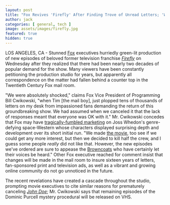 ```yaml
---
layout: post
title: "Fox Revives 'Firefly' After Finding Trove of Unread Letters; 'We Didn't Know People Wanted This'"
author: jack
categories: [ general, tech ]
image: assets/images/firefly.jpg
featured: true
hidden: true
---
```


LOS ANGELES, CA - Stunned [Fox](https://finance.yahoo.com/quote/FOX) executives hurriedly green-lit production of new episodes of beloved former television franchise [_Firefly_](https://www.imdb.com/title/tt0303461/) on Wednesday after they realized that there had been nearly two decades of popular demand for the show. Many viewers have been constantly petitioning the production studio for years, but apparently all correspondence on the matter had fallen behind a counter top in the Twentieth Century Fox mail room. 

"We were absolutely shocked," claims Fox Vice President of Programming Bill Cwikowski, "when Tim [the mail boy], just plopped tens of thousands of letters on my desk from impassioned fans demanding the return of this groundbreaking show. We had assumed when we canceled it that the lack of responses meant that everyone was OK with it." Mr. Cwikowski concedes that Fox may have [tragically-fumbled marketing](https://www.businessinsider.com/fox-screwed-up-firefly-2014-9) on Joss Whedon's genre-defying space-Western whose characters displayed surprising depth and development over its short initial run. "We made [the movie](https://www.imdb.com/title/tt0379786/), too see if we could get any more interest, but then we decided to kill half the crew, and I guess some people _really_ did not like that. However, the new episodes we've ordered are sure to appease the [Browncoats](http://www.browncoats.com/index.php?ContentID=42e95a1f27c00) who have certainly let their voices be heard." Other Fox executive reached for comment insist that changes will be made in the mail room to insure sixteen years of letters, fan-sponsored print and television ads, as well as a vibrant and growing online community do not go unnoticed in the future. 

The recent revelations have created a cascade throughout the studio, prompting movie executives to cite similar reasons for prematurely canceling [_John Doe_](https://www.imdb.com/title/tt0320038); Mr. Cwikowski says that remaining episodes of the Dominic Purcell mystery procedural will be released on VHS.